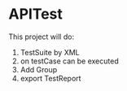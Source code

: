 APITest
=======
This project will do:
1) TestSuite by XML
2) on testCase can be executed
3) Add Group
4) export TestReport 
